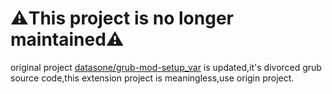 # ⚠️This project is no longer maintained⚠️
original project [datasone/grub-mod-setup_var](https://github.com/datasone/grub-mod-setup_var) is updated,it's  divorced grub source code,this extension project is meaningless,use origin project.
